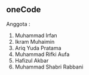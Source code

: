 ## oneCode

Anggota :
1. Muhammad Irfan 
2. Ikram Muhaimin
3. Ariq Yuda Pratama
4. Muhammad Rifki Aufa
5. Hafizul Akbar
6. Muhammad Shabri Rabbani

